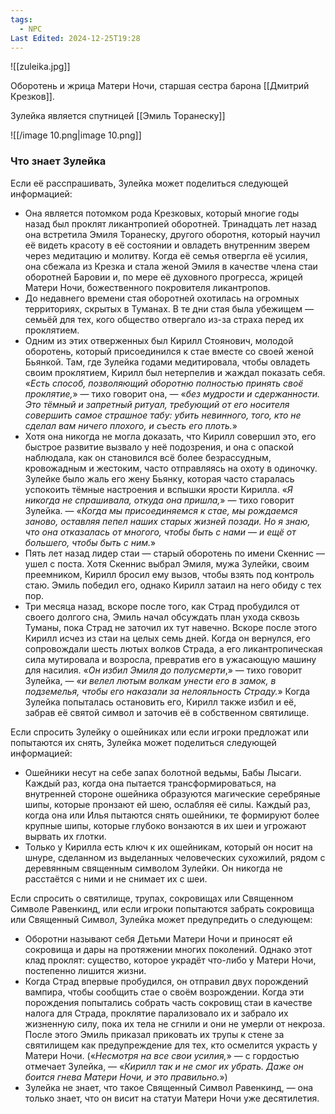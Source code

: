 ```yaml
---
tags:
  - NPC
Last Edited: 2024-12-25T19:28
---
```

  

![[zuleika.jpg]]

Оборотень и жрица Матери Ночи, старшая сестра барона [[Дмитрий Крезков]].

Зулейка является спутницей [[Эмиль Торанеску]]

![[/image 10.png|image 10.png]]

### Что знает Зулейка

Если её расспрашивать, Зулейка может поделиться следующей информацией:

- Она является потомком рода Крезковых, который многие годы назад был проклят ликантропией оборотней. Тринадцать лет назад она встретила Эмиля Торанеску, другого оборотня, который научил её видеть красоту в её состоянии и овладеть внутренним зверем через медитацию и молитву. Когда её семья отвергла её усилия, она сбежала из Крезка и стала женой Эмиля в качестве члена стаи оборотней Баровии и, по мере её духовного прогресса, жрицей Матери Ночи, божественного покровителя ликантропов.
- До недавнего времени стая оборотней охотилась на огромных территориях, скрытых в Туманах. В те дни стая была убежищем — семьёй для тех, кого общество отвергало из-за страха перед их проклятием.
- Одним из этих отверженных был Кирилл Стоянович, молодой оборотень, который присоединился к стае вместе со своей женой Бьянкой. Там, где Зулейка годами медитировала, чтобы овладеть своим проклятием, Кирилл был нетерпелив и жаждал показать себя. «_Есть способ, позволяющий оборотню полностью принять своё проклятие,_» — тихо говорит она, — «_без мудрости и сдержанности. Это тёмный и запретный ритуал, требующий от его носителя совершить самое страшное табу: убить невинного, того, кто не сделал вам ничего плохого, и съесть его плоть._»
- Хотя она никогда не могла доказать, что Кирилл совершил это, его быстрое развитие вызвало у неё подозрения, и она с опаской наблюдала, как он становился всё более безрассудным, кровожадным и жестоким, часто отправляясь на охоту в одиночку. Зулейке было жаль его жену Бьянку, которая часто старалась успокоить тёмные настроения и вспышки ярости Кирилла. «_Я никогда не спрашивала, откуда она пришла,_» — тихо говорит Зулейка. — «_Когда мы присоединяемся к стае, мы рождаемся заново, оставляя пепел наших старых жизней позади. Но я знаю, что она отказалась от многого, чтобы быть с нами — и ещё от большего, чтобы быть с ним._»
- Пять лет назад лидер стаи — старый оборотень по имени Скеннис — ушел с поста. Хотя Скеннис выбрал Эмиля, мужа Зулейки, своим преемником, Кирилл бросил ему вызов, чтобы взять под контроль стаю. Эмиль победил его, однако Кирилл затаил на него обиду с тех пор.
- Три месяца назад, вскоре после того, как Страд пробудился от своего долгого сна, Эмиль начал обсуждать план ухода сквозь Туманы, пока Страд не заточил их тут навечно. Вскоре после этого Кирилл исчез из стаи на целых семь дней. Когда он вернулся, его сопровождали шесть лютых волков Страда, а его ликантропическая сила мутировала и возросла, превратив его в ужасающую машину для насилия. «_Он избил Эмиля до полусмерти_,» — тихо говорит Зулейка, — «_и велел лютым волкам унести его в замок, в подземелья, чтобы его наказали за нелояльность Страду._» Когда Зулейка попыталась остановить его, Кирилл также избил и её, забрав её святой символ и заточив её в собственном святилище.

Если спросить Зулейку о ошейниках или если игроки предложат или попытаются их снять, Зулейка может поделиться следующей информацией:

- Ошейники несут на себе запах болотной ведьмы, Бабы Лысаги. Каждый раз, когда она пытается трансформироваться, на внутренней стороне ошейника образуются магические серебряные шипы, которые пронзают ей шею, ослабляя её силы. Каждый раз, когда она или Илья пытаются снять ошейники, те формируют более крупные шипы, которые глубоко вонзаются в их шеи и угрожают вырвать их глотки.
- Только у Кирилла есть ключ к их ошейникам, который он носит на шнуре, сделанном из выделанных человеческих сухожилий, рядом с деревянным священным символом Зулейки. Он никогда не расстаётся с ними и не снимает их с шеи.

Если спросить о святилище, трупах, сокровищах или Священном Символе Равенкинд, или если игроки попытаются забрать сокровища или Священный Символ, Зулейка может предупредить о следующем:

- Оборотни называют себя Детьми Матери Ночи и приносят ей сокровища и дары на протяжении многих поколений. Однако этот клад проклят: существо, которое украдёт что-либо у Матери Ночи, постепенно лишится жизни.
- Когда Страд впервые пробудился, он отправил двух порождений вампира, чтобы сообщить стае о своём возрождении. Когда эти порождения попытались собрать часть сокровищ стаи в качестве налога для Страда, проклятие парализовало их и забрало их жизненную силу, пока их тела не сгнили и они не умерли от некроза. После этого Эмиль приказал приковать их трупы к стене за святилищем как предупреждение для тех, кто осмелится украсть у Матери Ночи. («_Несмотря на все свои усилия,_» — с гордостью отмечает Зулейка, — «_Кирилл так и не смог их убрать. Даже он боится гнева Матери Ночи, и это правильно._»)
- Зулейка не знает, что такое Священный Символ Равенкинд, — она только знает, что он висит на статуи Матери Ночи уже десятилетия.
